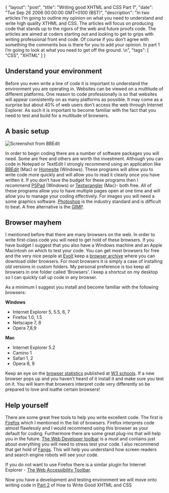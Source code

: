 {
  "layout": "post",
  "title": "Writing good XHTML and CSS Part 1",
  "date": "Tue Sep 26 2006 00:00:00 GMT+0100 (BST)",
  "description": "In two articles I&rsquo;m going to outline my opinion on what you need to understand and write high quality XTHML and CSS. The articles will focus on producing code that stands up to the rigors of the web and future proofs code. The articles are aimed at coders starting out and looking to get to grips with writing professional front end code. Of course if you don&rsquo;t agree with something the comments box is there for you to add your opinion. In part 1 I&rsquo;m going to look at what you need to get off the ground. \n",
  "tags": [
    "CSS",
    "XHTML"
  ]
}

## Understand your environment

Before you even write a line of code it is important to understand the environment you are operating in. Websites can be viewed on a multitude of different platforms. One reason to code professionally is so that websites will appear consistently on as many platforms as possible. It may come as a surprise but about 40% of web users don’t access the web through Internet Explorer. As such it is important to become familiar with the fact that you need to test and build for a multitude of browsers.

## A basic setup

![Screenshot from BBEdit][1]

In order to begin coding there are a number of software packages you will need. Some are free and others are worth the investment. Although you can code in Notepad or TextEdit I strongly recommend using an application like [BBEdit][2] (Mac) or [Homesite][3] (Windows). These programs will allow you to write code more quickly and will allow you to read it clearly once you have written it. If you don’t have the budget for these programs then I recommend [PSPad][4] (Windows) or [Textwrangler][5] (Mac)- both free. All of these programs allow you to have multiple pages open at one time and will allow you to manage your coding effectively. For images you will need a some graphics software. [Photoshop][6] is the industry standard and is difficult to beat. A free alternative is the [GIMP][7]. 

## Browser mayhem

I mentioned before that there are many browsers on the web. In order to write first-class code you will need to get hold of these browsers. If you have budget I suggest that you also have a Windows machine and an Apple Macintosh on which to test your code. You can get most browsers for free and the very nice people at [Evolt][8] keep a [browser archive][9] where you can download older browsers. For most browsers it is simply a case of installing old versions in custom folders. My personal preference is too keep all browsers in one folder called 'Browsers'. I keep a shortcut on my desktop so I can quickly call up code in any browser. 

As a minimum I suggest you install and become familiar with the following browsers:

**Windows**

*   Internet Explorer 5, 5.5, 6, 7
*   Firefox 1.0, 1.5
*   Netscape 7, 8
*   Opera 7,8,9

**Mac** 

*   Internet Explorer 5.2
*   Camino 1
*   Safari 1, 2
*   Opera 8, 9

Keep an eye on the [browser statistics][10] published at [W3 schools][11]. If a new browser pops up and you haven’t heard of it install it and make sure you test on it. You will learn that browsers interpret code very differently so be prepared to love and loathe certain browsers!

## Help yourself

There are some great free tools to help you write excellent code. The first is [Firefox][12] which I mentioned in the list of browsers. Firefox interprets code almost flawlessly and I would recommend using this browser as your default for coding. Furthermore there are some great plug-ins that will help you in the future. [The Web Developer toolbar][13] is a must and contains just about everything you will need to stress test your code. I also recommend that get hold of [Fangs][14]. This will help you understand how screen readers and search engine robots will see your code.

If you do not want to use Firefox there is a similar plugin for Internet Explorer - [The Web Accessibility Toolbar][15]. 

Now you have a development and testing environment we will move onto writing code in [Part 2][16] of How to Write Good XHTML and CSS

 [1]: http://shapeshed.com/images/articles/bbedit.png
 [2]: http://www.barebones.com/products/bbedit/
 [3]: http://www.adobe.com/products/homesite/
 [4]: http://www.pspad.com/
 [5]: http://www.barebones.com/products/textwrangler/
 [6]: http://www.adobe.com/products/photoshop/
 [7]: http://www.gimp.org/
 [8]: http://www.evolt.org/
 [9]: http://browsers.evolt.org/
 [10]: http://www.w3schools.com/browsers/browsers_stats.asp
 [11]: http://www.w3schools.com
 [12]: http://www.mozilla.com/firefox/
 [13]: https://addons.mozilla.org/firefox/60/
 [14]: https://addons.mozilla.org/firefox/402/
 [15]: http://www.visionaustralia.org.au/ais/toolbar/
 [16]: http://shapeshed.com/writing_good_xhtml_and_css_part_2/
